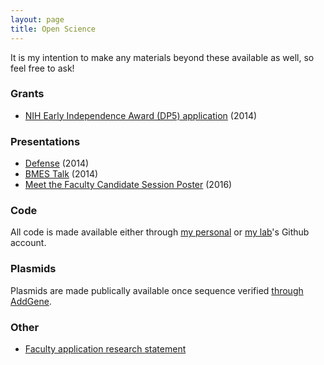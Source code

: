```yaml
---
layout: page
title: Open Science
---
```


It is my intention to make any materials beyond these available as well, so feel free to ask!

### Grants

- [NIH Early Independence Award (DP5) application](/public/files/Opensci-DP5_redacted.pdf) (2014)

### Presentations

- [Defense](/public/files/Opensci-DefensePresentation.pdf) (2014)
- [BMES Talk](/public/files/Opensci-BMES-Talk-2014.pdf) (2014)
- [Meet the Faculty Candidate Session Poster](/public/files/Opensci-MTFC-Session-BMES-2016.pdf) (2016)

### Code

All code is made available either through [my personal](https://github.com/aarmey) or [my lab](https://github.com/meyer-lab)'s Github account.

### Plasmids

Plasmids are made publically available once sequence verified [through AddGene](https://www.addgene.org/Aaron_Meyer/).

### Other

- [Faculty application research statement](/public/files/Opensci-FacResearch.pdf)

